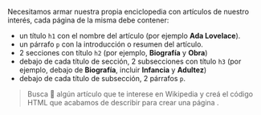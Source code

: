 Necesitamos armar nuestra propia enciclopedia con artículos de nuestro interés, cada página de la misma debe contener:

* un título `h1` con el nombre del artículo (por ejemplo **Ada Lovelace**).
* un párrafo `p` con la introducción o resumen del artículo.
* 2 secciones con título `h2` (por ejemplo, **Biografía** y **Obra**)
* debajo de cada título de sección, 2 subsecciones con título `h3` (por ejemplo, debajo de **Biografía**, incluir **Infancia** y **Adultez**)
* debajo de cada título de subsección, 2 párrafos `p`.

> Busca :mag_right: algún artículo que te interese en Wikipedia y creá el código HTML que acabamos de describir para crear una página .